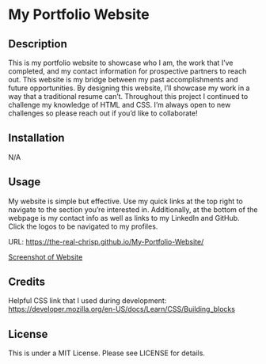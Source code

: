 # My Portfolio Website

## Description

This is my portfolio website to showcase who I am, the work that I’ve completed, and my contact information for prospective partners to reach out. This website is my bridge between my past accomplishments and future opportunities. By designing this website, I’ll showcase my work in a way that a traditional resume can’t. Throughout this project I continued to challenge my knowledge of HTML and CSS. I’m always open to new challenges so please reach out if you’d like to collaborate!

## Installation

N/A

## Usage

My website is simple but effective. Use my quick links at the top right to navigate to the section you’re interested in. Additionally, at the bottom of the webpage is my contact info as well as links to my LinkedIn and GitHub. Click the logos to be navigated to my profiles.

URL: https://the-real-chrisp.github.io/My-Portfolio-Website/

[Screenshot of Website](/images/My-Portfolio-Website.png)

## Credits

Helpful CSS link that I used during development:
https://developer.mozilla.org/en-US/docs/Learn/CSS/Building_blocks

## License

This is under a MIT License. Please see LICENSE for details.